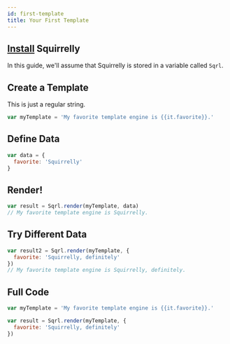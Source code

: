 ```yaml
---
id: first-template
title: Your First Template
---
```


## [Install](install) Squirrelly

In this guide, we'll assume that Squirrelly is stored in a variable called `Sqrl`.

## Create a Template

This is just a regular string.

```js
var myTemplate = 'My favorite template engine is {{it.favorite}}.'
```

## Define Data

```js
var data = {
  favorite: 'Squirrelly'
}
```

## Render!

```js
var result = Sqrl.render(myTemplate, data)
// My favorite template engine is Squirrelly.
```

## Try Different Data

```js
var result2 = Sqrl.render(myTemplate, {
  favorite: 'Squirrelly, definitely'
})
// My favorite template engine is Squirrelly, definitely.
```

## Full Code

```js
var myTemplate = 'My favorite template engine is {{it.favorite}}.'

var result = Sqrl.render(myTemplate, {
  favorite: 'Squirrelly, definitely'
})
```
